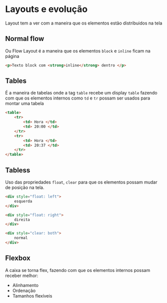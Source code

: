 # Layouts e evolução

Layout tem a ver com a maneira que os elementos estão distribuidos
na tela

## Normal flow

Ou Flow Layout é a maneira que os elementos `block` e `inline`
ficam na página

``` html
<p>Texto block com <strong>inline</strong> dentro </p>
```

## Tables

É a maneira de tabelas onde a tag `table` recebe um display `table`
fazendo com que os elementos internos como `td` e `tr` possam
ser usados para montar uma tabela

``` html
<table>
    <tr>
        <td> Hora </td>
        <td> 20:00 </td>
    </tr>
    <tr>
        <td> Hora </td>
        <td> 20:37 </td>
    </tr>
</table>
```

## Tabless

Uso das propriedades `float`, `clear` para que os elementos possam
mudar de posição na tela.

```html
<div style="float: left">
    esquerda
</div>

<div style="float: right">
    direita
</div>

<div style="clear: both">
    normal
</div>
```

## Flexbox

A caixa se torna flex, fazendo com que os elementos internos
possam receber melhor:

- Alinhamento
- Ordenação
- Tamanhos flexíveis